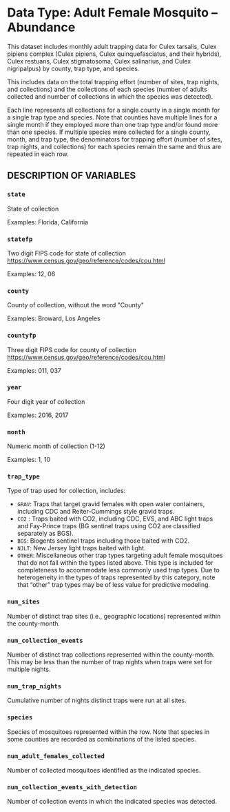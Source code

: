 # Data Type: Adult Female Mosquito – Abundance

This dataset includes monthly adult trapping data for Culex tarsalis, Culex pipiens complex (Culex pipiens, Culex quinquefasciatus, and their hybrids), Culex restuans, Culex stigmatosoma, Culex salinarius, and Culex nigripalpus) by county, trap type, and species.

This includes data on the total trapping effort (number of sites, trap nights, and collections) and the collections of each species (number of adults collected and number of collections in which the species was detected).

Each line represents all collections for a single county in a single month for a single trap type and species. Note that counties have multiple lines for a single month if they employed more than one trap type and/or found more than one species. If multiple species were collected for a single county, month, and trap type, the denominators for trapping effort (number of sites, trap nights, and collections) for each species remain the same and thus are repeated in each row.

## DESCRIPTION OF VARIABLES

### `state`

State of collection

Examples: Florida, California

### `statefp`

Two digit FIPS code for state of collection <https://www.census.gov/geo/reference/codes/cou.html>

Examples: 12, 06

### `county`

County of collection, without the word "County"

Examples: Broward, Los Angeles

### `countyfp`

Three digit FIPS code for county of collection <https://www.census.gov/geo/reference/codes/cou.html>

Examples: 011, 037

### `year`

Four digit year of collection

Examples: 2016, 2017

### `month`

Numeric month of collection (1-12)

Examples: 1, 10

### `trap_type`

Type of trap used for collection, includes:

- `GRAV`: Traps that target gravid females with open water containers, including CDC and Reiter-Cummings style gravid traps.
- `CO2` : Traps baited with CO2, including CDC, EVS, and ABC light traps and Fay-Prince traps (BG sentinel traps using CO2 are classified separately as BGS).
- `BGS`: Biogents sentinel traps including those baited with CO2.
- `NJLT`: New Jersey light traps baited with light.
- `OTHER`: Miscellaneous other trap types targeting adult female mosquitoes that do not fall within the types listed above. This type is included for completeness to accommodate less commonly used trap types. Due to heterogeneity in the types of traps represented by this category, note that “other” trap types may be of less value for predictive modeling.

### `num_sites`

Number of distinct trap sites (i.e., geographic locations) represented within the county-month.

### `num_collection_events`

Number of distinct trap collections represented within the county-month. This may be less than the number of trap nights when traps were set for multiple nights.

### `num_trap_nights`

Cumulative number of nights distinct traps were run at all sites.

### `species`

Species of mosquitoes represented within the row. Note that species in some counties are recorded as combinations of the listed species.

### `num_adult_females_collected`

Number of collected mosquitoes identified as the indicated species.

### `num_collection_events_with_detection`

Number of collection events in which the indicated species was detected.
